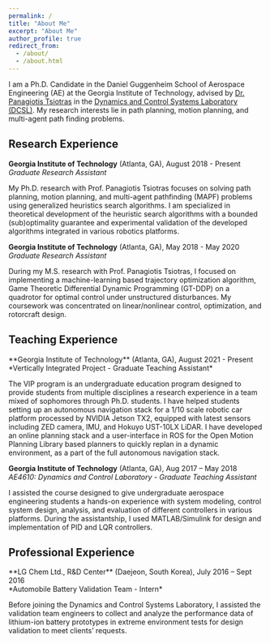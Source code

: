 ```yaml
---
permalink: /
title: "About Me"
excerpt: "About Me"
author_profile: true
redirect_from:
  - /about/
  - /about.html
---
```


I am a Ph.D. Candidate in the Daniel Guggenheim School of Aerospace Engineering (AE) at the Georgia Institute of Technology, advised by [Dr. Panagiotis Tsiotras](https://dcsl.gatech.edu/tsiotras.html) in the [Dynamics and Control Systems Laboratory (DCSL)](https://dcsl.gatech.edu/). My research interests lie in path planning, motion planning, and multi-agent path finding problems.

<h2>Research Experience</h2>

**Georgia Institute of Technology** (Atlanta, GA), August 2018 - Present<br>
*Graduate Research Assistant*

My Ph.D. research with Prof. Panagiotis Tsiotras focuses on solving
path planning, motion planning, and multi-agent pathfinding (MAPF) problems
using generalized heuristics search algorithms.
I am specialized in theoretical development of the heuristic search algorithms with a bounded (sub)optimality guarantee and experimental validation of the developed algorithms
integrated in various robotics platforms.

**Georgia Institute of Technology** (Atlanta, GA), May 2018 - May 2020<br>
*Graduate Research Assistant*

During my M.S. research with Prof. Panagiotis Tsiotras, I focused on implementing
a machine-learning based trajectory optimization algorithm,
Game Theoretic Differential Dynamic Programming (GT-DDP)
on a quadrotor for optimal control under unstructured disturbances.
My coursework was concentrated on linear/nonlinear control, optimization, and rotorcraft design.


<h2>Teaching Experience</h2>
**Georgia Institute of Technology** (Atlanta, GA), August 2021 - Present<br>
*Vertically Integrated Project - Graduate Teaching Assistant*

The VIP program is an undergraduate education program designed to provide students from multiple disciplines a research experience in a team mixed of sophomores through Ph.D. students.
I have helped students setting up an autonomous navigation stack for a 1/10 scale robotic car platform processed by NVIDIA Jetson TX2, equipped with latest sensors including ZED camera, IMU, and Hokuyo UST-10LX LiDAR.
I have developed an online planning stack and a user-interface in ROS for the Open Motion Planning Library based planners to quickly replan in a dynamic environment, as a part of the full autonomous navigation stack.

**Georgia Institute of Technology** (Atlanta, GA), Aug 2017 – May 2018<br>
*AE4610: Dynamics and Control Laboratory - Graduate Teaching Assistant*

I assisted the course designed to give undergraduate aerospace engineering students a hands-on experience with system modeling, control system design, analysis, and evaluation of different controllers in various platforms.
During the assistantship, I used MATLAB/Simulink for design and implementation of PID and LQR controllers.


<h2>Professional Experience</h2>
**LG Chem Ltd., R&D Center** (Daejeon, South Korea), July 2016 – Sept 2016<br>
*Automobile Battery Validation Team - Intern*

Before joining the Dynamics and Control Systems Laboratory, I assisted the validation team engineers to collect and analyze the performance data of lithium-ion battery prototypes in extreme environment tests for design validation to meet clients’ requests.
